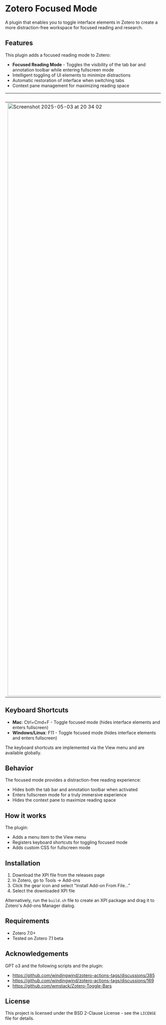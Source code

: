 # Zotero Focused Mode

A plugin that enables you to toggle interface elements in Zotero to create a more distraction-free workspace for focused reading and research.

## Features

This plugin adds a focused reading mode to Zotero:
- **Focused Reading Mode** - Toggles the visibility of the tab bar and annotation toolbar while entering fullscreen mode
- Intelligent toggling of UI elements to minimize distractions
- Automatic restoration of interface when switching tabs
- Context pane management for maximizing reading space

| Before  | After |
| ------------- | ------------- |
|<img width="1920" alt="Screenshot 2025-05-03 at 20 34 02" src="https://github.com/user-attachments/assets/37dd4792-64db-4463-b420-2a1c9a1fd8b4" /> | <img width="1920" alt="Screenshot 2025-05-03 at 11 09 23" src="https://github.com/user-attachments/assets/cf66c320-5bfa-407e-a4a0-d4130202e809" /> |

## Keyboard Shortcuts

- **Mac**: Ctrl+Cmd+F - Toggle focused mode (hides interface elements and enters fullscreen)
- **Windows/Linux**: F11 - Toggle focused mode (hides interface elements and enters fullscreen)

The keyboard shortcuts are implemented via the View menu and are available globally.

## Behavior

The focused mode provides a distraction-free reading experience:
- Hides both the tab bar and annotation toolbar when activated
- Enters fullscreen mode for a truly immersive experience
- Hides the context pane to maximize reading space

## How it works

The plugin:
- Adds a menu item to the View menu
- Registers keyboard shortcuts for toggling focused mode
- Adds custom CSS for fullscreen mode

## Installation

1. Download the XPI file from the releases page
2. In Zotero, go to Tools → Add-ons
3. Click the gear icon and select "Install Add-on From File..."
4. Select the downloaded XPI file

Alternatively, run the `build.sh` file to create an XPI package and drag it to Zotero's Add-ons Manager dialog.

## Requirements

- Zotero 7.0+
- Tested on Zotero 7.1 beta

## Acknowledgements

GPT o3 and the following scripts and the plugin:
- https://github.com/windingwind/zotero-actions-tags/discussions/385
- https://github.com/windingwind/zotero-actions-tags/discussions/169
- https://github.com/wmstack/Zotero-Toggle-Bars

## License

This project is licensed under the BSD 2-Clause License - see the `LICENSE` file for details.
